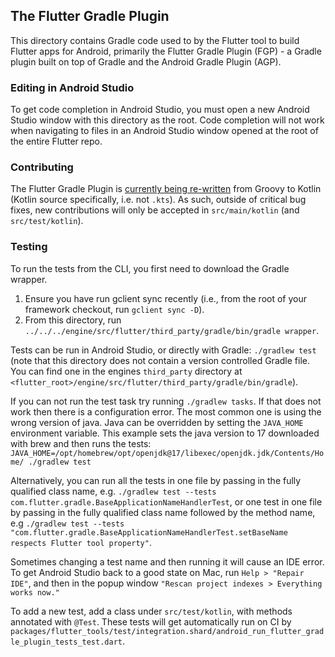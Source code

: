 ## The Flutter Gradle Plugin

This directory contains Gradle code used to by the Flutter tool to build Flutter apps for Android,
primarily the Flutter Gradle Plugin (FGP) - a Gradle plugin built on top of Gradle and the Android 
Gradle Plugin (AGP).

### Editing in Android Studio

To get code completion in Android Studio, you must open a new Android Studio window with this 
directory as the root. Code completion will not work when navigating to files 
in an Android Studio window opened at the root of the entire Flutter repo.

### Contributing

The Flutter Gradle Plugin is [currently being re-written](https://github.com/flutter/flutter/issues/121541) from Groovy to Kotlin 
(Kotlin source specifically, i.e. not `.kts`). As such, outside of critical bug fixes, 
new contributions will only be accepted in `src/main/kotlin` (and `src/test/kotlin`).

### Testing

To run the tests from the CLI, you first need to download the Gradle wrapper.
1. Ensure you have run gclient sync recently (i.e., from the root of your framework checkout, run `gclient sync -D`).
2. From this directory, run `../../../engine/src/flutter/third_party/gradle/bin/gradle wrapper`.

Tests can be run in Android Studio, or directly with Gradle: `./gradlew test` 
(note that this directory does not contain a version controlled Gradle file. You can find one in 
the engines `third_party` directory at 
`<flutter_root>/engine/src/flutter/third_party/gradle/bin/gradle`).

If you can not run the test task try running `./gradlew tasks`. If that does not work then there is
a configuration error. The most common one is using the wrong version of java. Java can be
overridden by setting the `JAVA_HOME` environment variable.
This example sets the java version to 17 downloaded with brew and then runs the tests:
`JAVA_HOME=/opt/homebrew/opt/openjdk@17/libexec/openjdk.jdk/Contents/Home/ ./gradlew test`

Alternatively, you can run all the tests in one file by passing in the fully qualified class name, 
e.g. `./gradlew test --tests com.flutter.gradle.BaseApplicationNameHandlerTest`, or one test in 
one file by passing in the fully qualified class name followed by the method name, 
e.g `./gradlew test --tests "com.flutter.gradle.BaseApplicationNameHandlerTest.setBaseName respects Flutter tool property"`.

Sometimes changing a test name and then running it will cause an IDE error. To get Android Studio back
to a good state on Mac, run `Help > "Repair IDE"`, and then in the popup window `"Rescan project indexes > Everything works now."`

To add a new test, add a class under `src/test/kotlin`, with methods annotated with `@Test`.
These tests will get automatically run on CI by `packages/flutter_tools/test/integration.shard/android_run_flutter_gradle_plugin_tests_test.dart`.
